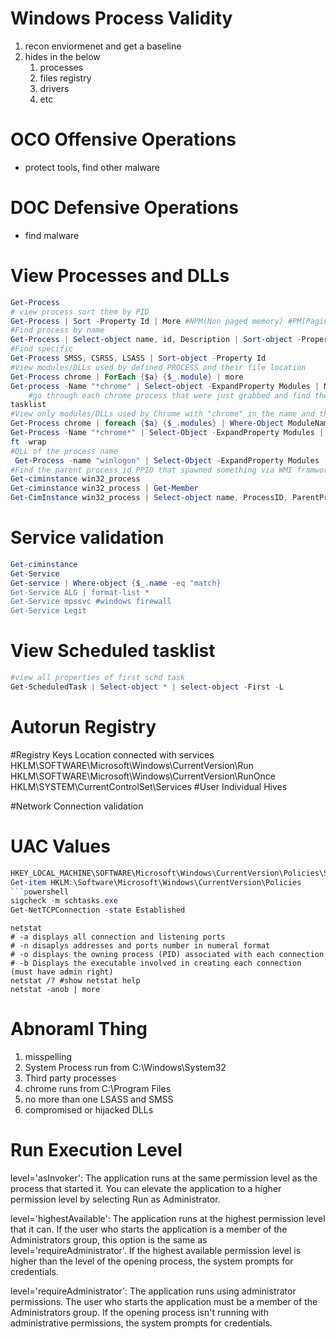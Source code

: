 # Windows Process Validity
1. recon enviormenet and get a baseline
2. hides in the below
   1. processes
   2. files registry
   3. drivers
   4. etc
# OCO Offensive Operations
- protect tools, find other malware
# DOC Defensive Operations
- find malware
# View Processes and DLLs
```powershell
Get-Process 
# view process sort them by PID
Get-Process | Sort -Property Id | More #NPM(Non paged memory) #PM(Paging Memory)#WK(Working Stack)#SI(Session ID)
#Find process by name
Get-Process | Select-object name, id, Description | Sort-object -Property Id | more
#Find specific 
Get-Process SMSS, CSRSS, LSASS | Sort-object -Property Id
#View modules/DLLs used by defined PROCESS and their file location
Get-Process chrome | ForEach {$a} {$_.module} | more
Get-process -Name "*chrome" | Select-object -ExpandProperty Modules | More
    #go through each chrome process that were just grabbed and find the modules associated with it
tasklist
#View only modules/DLLs used by Chrome with "chrome" in the name and their file locations.
Get-Process chrome | foreach {$a} {$_.modules} | Where-Object ModuleName -like '*chrome*' | more
Get-Process -Name "*chrome*" | Select-Object -ExpandProperty Modules | Where-Object ModuleName -like '*chrome*' | more
ft -wrap
#DLL of the process name
 Get-Process -name "winlogon" | Select-Object -ExpandProperty Modules
#Find the parent process id PPID that spawned something via WMI framwork
Get-ciminstance win32_process
Get-ciminstance win32_process | Get-Member
Get-CimInstance win32_process | Select-object name, ProcessID, ParentProcessID | Sort-object ProcessID
```
# Service validation
```powershell
Get-ciminstance
Get-Service
Get-service | Where-object {$_.name -eq "match}
Get-Service ALG | format-list *
Get-Service mpssvc #windows firewall
Get-Service Legit
```
# View Scheduled tasklist
```powershell
#view all properties of first schd task
Get-ScheduledTask | Select-object * | select-object -First -L
```
# Autorun Registry
#Registry Keys Location connected with services
HKLM\SOFTWARE\Microsoft\Windows\CurrentVersion\Run
HKLM\SOFTWARE\Microsoft\Windows\CurrentVersion\RunOnce
HKLM\SYSTEM\CurrentControlSet\Services
#User Individual Hives

#Network Connection validation

# UAC Values
```powershell
HKEY_LOCAL_MACHINE\SOFTWARE\Microsoft\Windows\CurrentVersion\Policies\System
Get-item HKLM:\Software\Microsoft\Windows\CurrentVersion\Policies
```powershell
sigcheck -m schtasks.exe
Get-NetTCPConnection -state Established
```
```cli
netstat
# -a displays all connection and listening ports
# -n disaplys addresses and ports number in numeral format
# -o displays the owning process (PID) associated with each connection
# -b Displays the executable involved in creating each connection (must have admin right)
netstat /? #show netstat help
netstat -anob | more
```
# Abnoraml Thing
1. misspelling
2. System Process run from C:\Windows\System32
3. Third party processes 
4. chrome runs from C:\Program Files
5. no more than one LSASS and SMSS
6. compromised or hijacked DLLs
# Run Execution Level
 level='asInvoker': The application runs at the same permission level as the process that started it. You can elevate the application to a higher permission level by selecting Run as Administrator.

level='highestAvailable': The application runs at the highest permission level that it can. If the user who starts the application is a member of the Administrators group, this option is the same as level='requireAdministrator'. If the highest available permission level is higher than the level of the opening process, the system prompts for credentials.

level='requireAdministrator': The application runs using administrator permissions. The user who starts the application must be a member of the Administrators group. If the opening process isn't running with administrative permissions, the system prompts for credentials.


